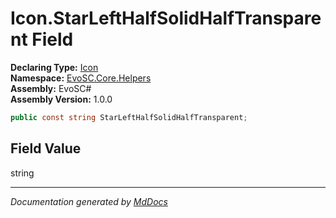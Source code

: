 ﻿<!--  
  <auto-generated>   
    The contents of this file were generated by a tool.  
    Changes to this file may be list if the file is regenerated  
  </auto-generated>   
-->

# Icon.StarLeftHalfSolidHalfTransparent Field

**Declaring Type:** [Icon](../index.md)  
**Namespace:** [EvoSC.Core.Helpers](../../index.md)  
**Assembly:** EvoSC\#  
**Assembly Version:** 1.0.0

```csharp
public const string StarLeftHalfSolidHalfTransparent;
```

## Field Value

string

___

*Documentation generated by [MdDocs](https://github.com/ap0llo/mddocs)*
